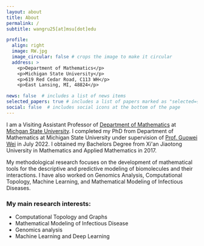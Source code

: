 ```yaml
---
layout: about
title: About
permalink: /
subtitle: wangru25[at]msu[dot]edu

profile:
  align: right
  image: RW.jpg
  image_circular: false # crops the image to make it circular
  address: >
    <p>Department of Mathematics</p>
    <p>Michigan State University</p>
    <p>619 Red Cedar Road, C113 WH</p>
    <p>East Lansing, MI, 48824</p>

news: false  # includes a list of news items
selected_papers: true # includes a list of papers marked as "selected={true}"
social: false  # includes social icons at the bottom of the page
---
```

I am a Visiting Assistant Professor of [Department of Mathematics](https://math.msu.edu/) at [Michgan State University](https://msu.edu/). I completed my PhD from Department of Mathematics at Michigan State University under supervision of [Prof. Guowei Wei](https://users.math.msu.edu/users/weig/) in July 2022. I obtained my Bachelors Degree from Xi'an Jiaotong University in Mathematics and Applied Mathematics in 2017. 

My methodological research focuses on the development of mathematical tools for the descriptive and predictive modeling of biomolecules and their interactions. I have also worked on Genomics Analysis, Computational Topology, Machine Learning, and Mathematical Modeling of Infectious Diseases.

### My main research interests:
* Computational Topology and Graphs
* Mathematical Modeling of Infectious Disease
* Genomics analysis
* Machine Learning and Deep Learning 


<!-- <h3 class="card-title font-weight-medium">Research Interests</h3>
<ul class="card-text font-weight-light list-group list-group-flush">
    
<li class="list-group-item">
  <h5 class="font-italic">Computational Topology and Graphs</h5>
  <ul class="subitems">
      <li><span class="subitem">Persistent Laplacians, Persistent Path Laplacians</span></li>
      <li><span class="subitem">Geometric Graph Learning</span></li>
  </ul>
</li>

<li class="list-group-item">
  <h5 class="font-italic">Mathematical Modeling of Infectious Disease</h5>
  <ul class="subitems">
      <li><span class="subitem">Artificial intelligence forecasting of emerging infecious variants</span></li>
  </ul>
</li>

<li class="list-group-item">
<h5 class="font-italic">Genomics</h5>
  <ul class="subitems">
      <li><span class="subitem">DNA sequencing</span></li>
      <li><span class="subitem">UMAP-assisted clustering method</span></li>
  </ul>
</li>

<li class="list-group-item">
<h5 class="font-italic">Machine Learning</h5>
  <ul class="subitems">
      <li><span class="subitem">Convolution neural network(CNN); Multitask learning; Autoencoder; Generative Adversarial network (GAN)</span></li>
      <li><span class="subitem">Long Short Term Memory network (LSTM); Gated Recurrent Units (GRU) Transfer learning</span></li>
      <li><span class="subitem">U-Net, Clustering</span></li>
  </ul>
</li>
</ul> -->
